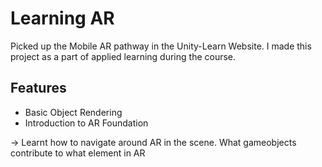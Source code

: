 
# Learning AR

Picked up the Mobile AR pathway in the Unity-Learn Website. I made this project as a part of applied learning during the course.


## Features

- Basic Object Rendering
- Introduction to AR Foundation

-> Learnt how to navigate around AR in the scene. What gameobjects contribute to what element in AR
